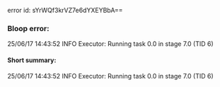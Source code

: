 error id: sYrWQf3krVZ7e6dYXEYBbA==
### Bloop error:

25/06/17 14:43:52 INFO Executor: Running task 0.0 in stage 7.0 (TID 6)
#### Short summary: 

25/06/17 14:43:52 INFO Executor: Running task 0.0 in stage 7.0 (TID 6)